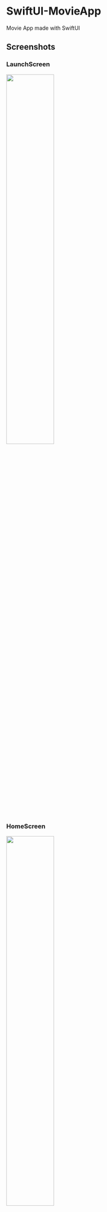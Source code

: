 # SwiftUI-MovieApp
Movie App made with SwiftUI



## Screenshots

### LaunchScreen

<img src="https://user-images.githubusercontent.com/113136227/189526113-479a72a8-b1e8-45e3-9969-331996821f3e.png"  width=50% height=50%>

### HomeScreen

<img src="https://user-images.githubusercontent.com/113136227/189526185-9bb1b7d6-bd0b-44ab-884c-3d6f5d4b5cc8.png"  width=50% height=50%>


### MovieScreen

<img src="https://user-images.githubusercontent.com/113136227/189526223-9fa56696-9e53-4cb8-bcd2-1c61cfd31e9f.png"  width=50% height=50%>


